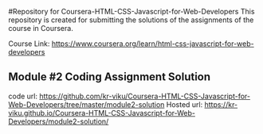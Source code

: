 #Repository for Coursera-HTML-CSS-Javascript-for-Web-Developers
This repository is created for submitting the solutions of the assignments of the course in Coursera.

Course Link: https://www.coursera.org/learn/html-css-javascript-for-web-developers

## Module #2 Coding Assignment Solution
   code url: https://github.com/kr-viku/Coursera-HTML-CSS-Javascript-for-Web-Developers/tree/master/module2-solution
   Hosted url: https://kr-viku.github.io/Coursera-HTML-CSS-Javascript-for-Web-Developers/module2-solution/
